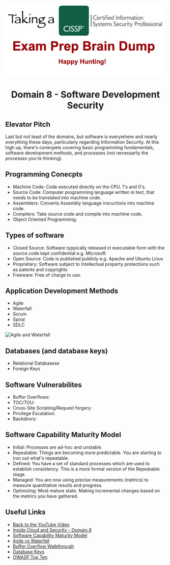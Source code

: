 ![Logo](https://github.com/n1cfury/takinacissp/blob/master/branding.png?raw=true)

# <p align=center>Domain 8 - Software Development Security</p>

## Elevator Pitch
Last but not least of the domains, but software is everywhere and nearly everything these days, particularly regarding Information Security. At this high up, there's conecpets covering basic programming fundamentals, software development methods, and processes (not necessarily the processes you're thinking).

## Programming Conecpts
- Machine Code: Code executed directly on the CPU. 1's and 0's.
- Source Code: Computer programming language written in text, that needs to be translated into machine code.
- Assemblers: Converts Assembly language insructions into machine code. 
- Compilers: Take source code and compile into machine code.
- Object Oriented Programming: 

## Types of software
- Closed Source: Software typpically released in executable form with the source code kept confidential e.g. Microsoft
- Open Source: Code is published publicly e.g. Apache and Ubuntu Linux
- Proprietary: Software subject to Intellectual property protections such as patents and copyrights
- Freeware: Free of charge to use.

## Application Development Methods
- Agile
- Waterfall
- Scrum
- Spiral
- SDLC

![Agile and Waterfall](https://hackr.io/blog/agile-vs-waterfall/thumbnail/large)

## Databases (and database keys)
- Relational Databasese
- Foreign Keys

## Software Vulnerabilites
- Buffer Overflows: 
- TOC/TOU:
- Cross-Site Scripting/Request forgery:
- Privilege Escalation:
- Backdoors:

## Software Capability Maturity Model
- Initial: Processes are ad-hoc and unstable.
- Repeatable: Things are becoming more predictable. You are starting to iron out what's repeatable.
- Defined: You have a set of standard processes which are used to establish consistency. This is a more formal version of the Repeatable stage.
- Managed: You are now using precise measurements (metrics) to measure quantitative results and progress.
- Optimizing: Most mature state. Making incremental changes based on the metrics you have gathered.

## Useful Links
- [Back to the YouTube Video]()
- [Inside Cloud and Security - Domain 8](https://www.youtube.com/watch?v=vKXVEff0RGM)
- [Software Capability Maturity Model](http://www.selectbs.com/process-maturity/what-is-the-capability-maturity-model)
- [Agile vs Waterfall](https://hackr.io/blog/agile-vs-waterfall)
- [Buffer Overflow Walkthrough](https://github.com/npapernot/buffer-overflow-attack)
- [Database Keys](https://www.guru99.com/dbms-keys.html)
- [OWASP Top Ten](https://owasp.org/www-project-top-ten/)
